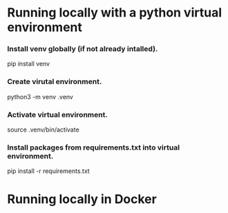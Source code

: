 # Running locally with a python virtual environment

### Install venv globally (if not already intalled).

pip install venv

### Create virutal environment.

python3 -m venv .venv

### Activate virtual environment.

source .venv/bin/activate

### Install packages from requirements.txt into virtual environment. 

pip install -r requirements.txt

# Running locally in Docker

